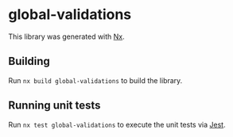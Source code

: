 # global-validations

This library was generated with [Nx](https://nx.dev).

## Building

Run `nx build global-validations` to build the library.

## Running unit tests

Run `nx test global-validations` to execute the unit tests via [Jest](https://jestjs.io).
